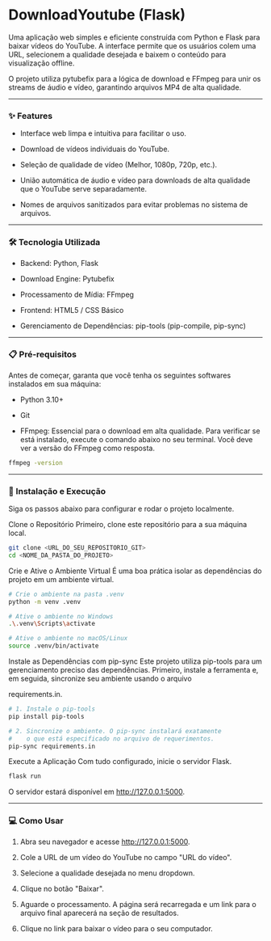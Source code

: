 # DownloadYoutube (Flask)
Uma aplicação web simples e eficiente construída com Python e Flask para baixar vídeos do YouTube. A interface permite que os usuários colem uma URL, selecionem a qualidade desejada e baixem o conteúdo para visualização offline.

O projeto utiliza pytubefix para a lógica de download e FFmpeg para unir os streams de áudio e vídeo, garantindo arquivos MP4 de alta qualidade.

---

### ✨ Features
- Interface web limpa e intuitiva para facilitar o uso.

- Download de vídeos individuais do YouTube.

- Seleção de qualidade de vídeo (Melhor, 1080p, 720p, etc.).

- União automática de áudio e vídeo para downloads de alta qualidade que o YouTube serve separadamente.

- Nomes de arquivos sanitizados para evitar problemas no sistema de arquivos.

---

### 🛠️ Tecnologia Utilizada
- Backend: Python, Flask 

- Download Engine: Pytubefix 

- Processamento de Mídia: FFmpeg

- Frontend: HTML5 / CSS Básico

- Gerenciamento de Dependências: pip-tools (pip-compile, pip-sync)

---

### 📋 Pré-requisitos
Antes de começar, garanta que você tenha os seguintes softwares instalados em sua máquina:

- Python 3.10+

- Git

- FFmpeg: Essencial para o download em alta qualidade. Para verificar se está instalado, execute o comando abaixo no seu terminal. Você deve ver a versão do FFmpeg como resposta.

```Bash
ffmpeg -version
```

---

### 🚀 Instalação e Execução
Siga os passos abaixo para configurar e rodar o projeto localmente.

Clone o Repositório
Primeiro, clone este repositório para a sua máquina local.

```Bash
git clone <URL_DO_SEU_REPOSITORIO_GIT>
cd <NOME_DA_PASTA_DO_PROJETO>
```

Crie e Ative o Ambiente Virtual
É uma boa prática isolar as dependências do projeto em um ambiente virtual.

```Bash
# Crie o ambiente na pasta .venv
python -m venv .venv

# Ative o ambiente no Windows
.\.venv\Scripts\activate

# Ative o ambiente no macOS/Linux
source .venv/bin/activate
```

Instale as Dependências com pip-sync
Este projeto utiliza pip-tools para um gerenciamento preciso das dependências. Primeiro, instale a ferramenta e, em seguida, sincronize seu ambiente usando o arquivo 

requirements.in.

```Bash
# 1. Instale o pip-tools
pip install pip-tools

# 2. Sincronize o ambiente. O pip-sync instalará exatamente
#    o que está especificado no arquivo de requerimentos.
pip-sync requirements.in
```

Execute a Aplicação
Com tudo configurado, inicie o servidor Flask.

```Bash
flask run
```
O servidor estará disponível em http://127.0.0.1:5000.

--- 

### 💻 Como Usar
1. Abra seu navegador e acesse http://127.0.0.1:5000.

2. Cole a URL de um vídeo do YouTube no campo "URL do vídeo".

3. Selecione a qualidade desejada no menu dropdown.

4. Clique no botão "Baixar".

5. Aguarde o processamento. A página será recarregada e um link para o arquivo final aparecerá na seção de resultados.

6. Clique no link para baixar o vídeo para o seu computador.
